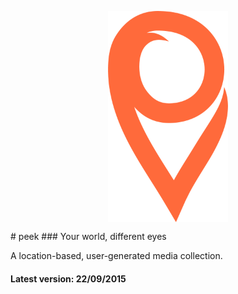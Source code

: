 
<p align="center">
<a href="url"><img src="/app/src/main/res/drawable-hdpi/p_logo.png?raw=true" align="center" height="338" width="192" ></a>
</p>
# peek
### Your world, different eyes

A location-based, user-generated media collection.
#### **Latest version**: 22/09/2015
